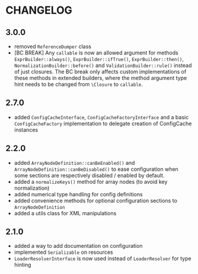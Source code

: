 CHANGELOG
=========

3.0.0
-----

 * removed `ReferenceDumper` class
 * [BC BREAK] Any `callable` is now an allowed argument for methods `ExprBuilder::always()`,
   `ExprBuilder::ifTrue()`, `ExprBuilder::then()`, `NormalizationBuilder::before()` and
   `ValidationBuilder::rule()` instead of just closures. The BC break only affects custom
   implementations of these methods in extended builders, where the method argument type hint
   needs to be changed from `\Closure` to `callable`.

2.7.0
-----

 * added `ConfigCacheInterface`, `ConfigCacheFactoryInterface` and a basic `ConfigCacheFactory`
   implementation to delegate creation of ConfigCache instances
   
2.2.0
-----

 * added `ArrayNodeDefinition::canBeEnabled()` and `ArrayNodeDefinition::canBeDisabled()`
   to ease configuration when some sections are respectively disabled / enabled
   by default.
 * added a `normalizeKeys()` method for array nodes (to avoid key normalization)
 * added numerical type handling for config definitions
 * added convenience methods for optional configuration sections to `ArrayNodeDefinition`
 * added a utils class for XML manipulations

2.1.0
-----

 * added a way to add documentation on configuration
 * implemented `Serializable` on resources
 * `LoaderResolverInterface` is now used instead of `LoaderResolver` for type
   hinting
